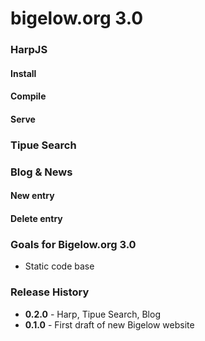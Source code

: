 # bigelow.org 3.0

### HarpJS
#### Install
#### Compile
#### Serve

### Tipue Search

### Blog & News
#### New entry
#### Delete entry

### Goals for Bigelow.org 3.0
 * Static code base


### Release History
 * **0.2.0** - Harp, Tipue Search, Blog
 * **0.1.0** - First draft of new Bigelow website
 
